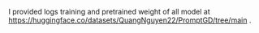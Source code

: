 I provided logs training and pretrained weight of all model at https://huggingface.co/datasets/QuangNguyen22/PromptGD/tree/main .
